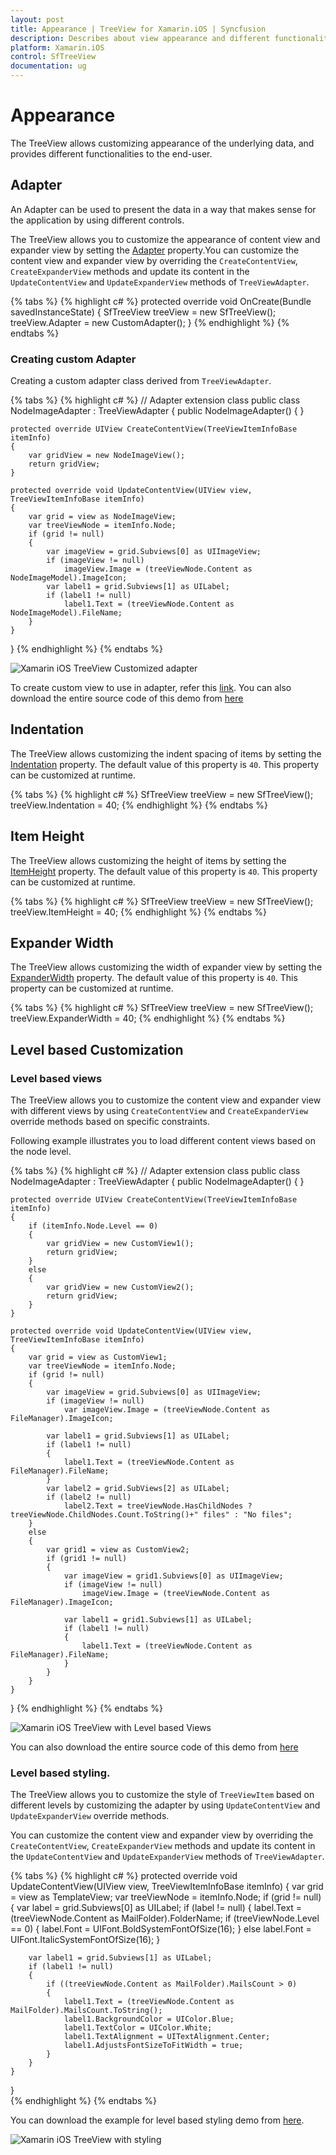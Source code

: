 ```yaml
---
layout: post
title: Appearance | TreeView for Xamarin.iOS | Syncfusion
description: Describes about view appearance and different functionalities in TreeView.
platform: Xamarin.iOS
control: SfTreeView
documentation: ug
---
```


# Appearance

The TreeView allows customizing appearance of the underlying data, and provides different functionalities to the end-user.

## Adapter

An Adapter can be used to present the data in a way that makes sense for the application by using different controls.

The TreeView allows you to customize the appearance of content view and expander view by setting the [Adapter](https://help.syncfusion.com/cr/cref_files/xamarin-ios/Syncfusion.SfTreeView.iOS~Syncfusion.iOS.TreeView.SfTreeView~Adapter.html) property.You can customize the content view and expander view by overriding the `CreateContentView`, `CreateExpanderView` methods and update its content in the `UpdateContentView` and `UpdateExpanderView` methods of `TreeViewAdapter`.
                                      
{% tabs %}
{% highlight c# %}
protected override void OnCreate(Bundle savedInstanceState)
{
    SfTreeView treeView = new SfTreeView();
    treeView.Adapter = new CustomAdapter();
}
{% endhighlight %}
{% endtabs %}

### Creating custom Adapter

Creating a custom adapter class derived from `TreeViewAdapter`.

{% tabs %}
{% highlight c# %}
// Adapter extension class
public class NodeImageAdapter : TreeViewAdapter
{
    public NodeImageAdapter()
    {
    }

    protected override UIView CreateContentView(TreeViewItemInfoBase itemInfo)
    {
        var gridView = new NodeImageView();
        return gridView;
    }

    protected override void UpdateContentView(UIView view, TreeViewItemInfoBase itemInfo)
    {
        var grid = view as NodeImageView;
        var treeViewNode = itemInfo.Node;
        if (grid != null)
        {
            var imageView = grid.Subviews[0] as UIImageView;
            if (imageView != null)
                imageView.Image = (treeViewNode.Content as NodeImageModel).ImageIcon;
            var label1 = grid.Subviews[1] as UILabel;
            if (label1 != null)
                label1.Text = (treeViewNode.Content as NodeImageModel).FileName;
        }
    }
}
{% endhighlight %}
{% endtabs %}

![Xamarin iOS TreeView Customized adapter](Images/TreeView_CustomAdapter.png)

To create custom view to use in adapter, refer this [link](https://help.syncfusion.com/xamarin-ios/sftreeview/getting-started#creating-custom-view-for-adapter).
You can also download the entire source code of this demo from [here](http://www.syncfusion.com/downloads/support/directtrac/general/ze/CustomizedAdapter-1866983821)

## Indentation

The TreeView allows customizing the indent spacing of items by setting the [Indentation](https://help.syncfusion.com/cr/xamarin-ios/Syncfusion.SfTreeView.iOS~Syncfusion.iOS.TreeView.SfTreeView~Indentation.html) property. The default value of this property is `40`. This property can be customized at runtime.

{% tabs %}
{% highlight c# %}
SfTreeView treeView = new SfTreeView();
treeView.Indentation = 40; 
{% endhighlight %}
{% endtabs %}

## Item Height

The TreeView allows customizing the height of items by setting the [ItemHeight](https://help.syncfusion.com/cr/xamarin-ios/Syncfusion.SfTreeView.iOS~Syncfusion.iOS.TreeView.SfTreeView~ItemHeight.html) property. The default value of this property is `40`. This property can be customized at runtime.

{% tabs %}
{% highlight c# %}
SfTreeView treeView = new SfTreeView();
treeView.ItemHeight = 40; 
{% endhighlight %}
{% endtabs %}

## Expander Width

The TreeView allows customizing the width of expander view by setting the [ExpanderWidth](https://help.syncfusion.com/cr/xamarin-ios/Syncfusion.SfTreeView.iOS~Syncfusion.iOS.TreeView.SfTreeView~ExpanderWidth.html) property. The default value of this property is `40`. This property can be customized at runtime.

{% tabs %}
{% highlight c# %}
SfTreeView treeView = new SfTreeView();
treeView.ExpanderWidth = 40; 
{% endhighlight %}
{% endtabs %}

## Level based Customization

### Level based views

The TreeView allows you to customize the content view and expander view with different views by using `CreateContentView` and `CreateExpanderView` override methods based on specific constraints.

Following example illustrates you to load different content views based on the node level.

{% tabs %}
{% highlight c# %}
// Adapter extension class
public class NodeImageAdapter : TreeViewAdapter
{
    public NodeImageAdapter()
    {
    }

    protected override UIView CreateContentView(TreeViewItemInfoBase itemInfo)
    {
        if (itemInfo.Node.Level == 0)
        {
            var gridView = new CustomView1();
            return gridView;
        }
        else
        {
            var gridView = new CustomView2();
            return gridView;
        }
    }

    protected override void UpdateContentView(UIView view, TreeViewItemInfoBase itemInfo)
    {
        var grid = view as CustomView1;
        var treeViewNode = itemInfo.Node;
        if (grid != null)
        {
            var imageView = grid.Subviews[0] as UIImageView;
            if (imageView != null)
                var imageView.Image = (treeViewNode.Content as FileManager).ImageIcon;

            var label1 = grid.Subviews[1] as UILabel;
            if (label1 != null)
            {
                label1.Text = (treeViewNode.Content as FileManager).FileName;
            }
            var label2 = grid.SubViews[2] as UILabel;
            if (label2 != null)
                label2.Text = treeViewNode.HasChildNodes ? treeViewNode.ChildNodes.Count.ToString()+" files" : "No files";
        }
        else
        {
            var grid1 = view as CustomView2;
            if (grid1 != null)
            {
                var imageView = grid1.Subviews[0] as UIImageView;
                if (imageView != null)
                    imageView.Image = (treeViewNode.Content as FileManager).ImageIcon;
                
                var label1 = grid1.Subviews[1] as UILabel;
                if (label1 != null)
                {
                    label1.Text = (treeViewNode.Content as FileManager).FileName;
                }
            }
        }
    }
}
{% endhighlight %}
{% endtabs %}

![Xamarin iOS TreeView with Level based Views](Images/TreeView_LevelBasedView.png)

You can also download the entire source code of this demo from [here](http://www.syncfusion.com/downloads/support/directtrac/general/ze/LevelBasedViews-1568238571)

### Level based styling.

The TreeView allows you to customize the style of `TreeViewItem` based on different levels by customizing the adapter by using `UpdateContentView` and  `UpdateExpanderView` override methods.

 You can customize the content view and expander view by overriding the `CreateContentView`, `CreateExpanderView` methods and update its content in the `UpdateContentView` and `UpdateExpanderView` methods of `TreeViewAdapter`.

{% tabs %}
{% highlight c# %}
protected override void UpdateContentView(UIView view, TreeViewItemInfoBase itemInfo)
{
    var grid = view as TemplateView;
    var treeViewNode = itemInfo.Node;
    if (grid != null)
    {
        var label = grid.Subviews[0] as UILabel;
        if (label != null)
        {
            label.Text = (treeViewNode.Content as MailFolder).FolderName;
            if (treeViewNode.Level == 0)
            {
                label.Font = UIFont.BoldSystemFontOfSize(16);
            }
            else
                label.Font = UIFont.ItalicSystemFontOfSize(16);
        }

        var label1 = grid.Subviews[1] as UILabel;
        if (label1 != null)
        {
            if ((treeViewNode.Content as MailFolder).MailsCount > 0)
            {
                label1.Text = (treeViewNode.Content as MailFolder).MailsCount.ToString();
                label1.BackgroundColor = UIColor.Blue;
                label1.TextColor = UIColor.White;
                label1.TextAlignment = UITextAlignment.Center;
                label1.AdjustsFontSizeToFitWidth = true;
            }
        }
    }
}              
{% endhighlight %}
{% endtabs %}

You can download the example for level based styling demo from [here](http://www.syncfusion.com/downloads/support/directtrac/general/ze/LevelBasedStyling-1430010482).

![Xamarin iOS TreeView with styling](Images/TreeView_LevelStyle.png)